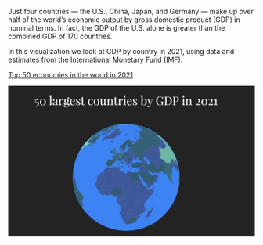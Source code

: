 
Just four countries — the U.S., China, Japan, and Germany — make up over half of the world’s economic output by gross domestic product (GDP) in nominal terms. In fact, the GDP of the U.S. alone is greater than the combined GDP of 170 countries.

In this visualization we look at GDP by country in 2021, using data and estimates from the International Monetary Fund (IMF).

[Top 50 economies in the world in 2021](https://recreatorus.github.io/50-economies/index.html 'watch demo')

![scan](50-economies.jpg)
